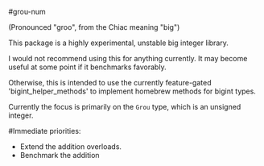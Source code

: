 #grou-num

(Pronounced "groo", from the Chiac meaning "big")

This package is a highly experimental, unstable big integer library.

I would not recommend using this for anything currently. It may become useful at some point if it benchmarks favorably.

Otherwise, this is intended to use the currently feature-gated 'bigint_helper_methods' to implement homebrew methods for bigint types.

Currently the focus is primarily on the `Grou` type, which is an unsigned integer.

#Immediate priorities:
* Extend the addition overloads.
* Benchmark the addition
